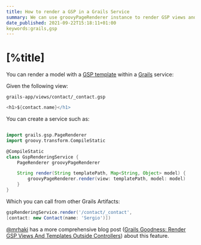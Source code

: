 ```yaml
---
title: How to render a GSP in a Grails Service
summary: We can use groovyPageRenderer instance to render GSP views and templates outside a controller
date_published: 2021-09-22T15:18:11+01:00
keywords:grails,gsp
---
```


# [%title]

You can render a model with a [GSP template](https://gsp.grails.org) within a [Grails](https://grails.org) service: 

Given the following view:

`grails-app/views/contact/_contact.gsp`

```groovy
<h1>${contact.name}</h1>
```

You can create a service such as: 

```groovy

import grails.gsp.PageRenderer
import groovy.transform.CompileStatic

@CompileStatic
class GspRenderingService {
    PageRenderer groovyPageRenderer

    String render(String templatePath, Map<String, Object> model) {
        groovyPageRenderer.render(view: templatePath, model: model)
    }
}
```

Which you can call from other Grails Artifacts: 

```groovy
gspRenderingService.render('/contact/_contact',
[contact: new Contact(name: 'Sergio')])
```

[@mrhaki](https://twitter.com/mrhaki) has a more comprehensive blog post ([Grails Goodness: Render GSP Views And Templates Outside Controllers](https://blog.mrhaki.com/2012/03/grails-goodness-render-gsp-views-and.html)) about this feature.